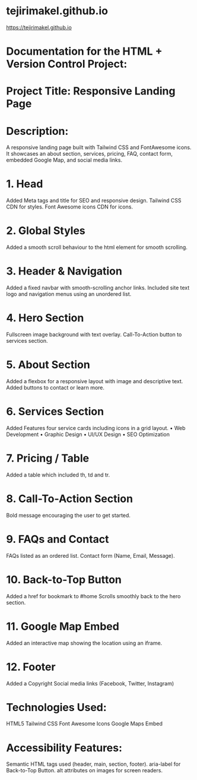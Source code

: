 # tejirimakel.github.io
https://tejirimakel.github.io
# Documentation for the HTML + Version Control Project:
# Project Title: Responsive Landing Page
# Description:
A responsive landing page built with Tailwind CSS and FontAwesome icons. It showcases an about section, services, pricing, FAQ, contact form, embedded Google Map, and social media links.


# 1. Head
Added Meta tags and title for SEO and responsive design.
Tailwind CSS CDN for styles.
Font Awesome icons CDN for icons.

# 2. Global Styles
Added a smooth scroll behaviour to the html element for smooth scrolling.

# 3. Header & Navigation
Added a fixed navbar with smooth-scrolling anchor links.
Included site text logo and navigation menus using an unordered list.

# 4. Hero Section
Fullscreen image background with text overlay.
Call-To-Action button to services section.

# 5. About Section
Added a flexbox for a responsive layout with image and descriptive text.
Added buttons to contact or learn more.

# 6. Services Section
Added Features four service cards including icons in a grid layout. 
•	Web Development
•	Graphic Design
•	UI/UX Design
•	SEO Optimization

# 7. Pricing / Table
Added a table which included th, td and tr.

# 8. Call-To-Action Section
Bold message encouraging the user to get started.

# 9. FAQs and Contact
FAQs listed as an ordered list.
Contact form (Name, Email, Message).

# 10. Back-to-Top Button
Added a href for bookmark to #home
Scrolls smoothly back to the hero section.

# 11. Google Map Embed
Added an interactive map showing the location using an iframe.

# 12. Footer
Added a Copyright
Social media links (Facebook, Twitter, Instagram)

# Technologies Used:
HTML5
Tailwind CSS
Font Awesome Icons
Google Maps Embed

# Accessibility Features:
Semantic HTML tags used (header, main, section, footer).
aria-label for Back-to-Top Button.
alt attributes on images for screen readers.
